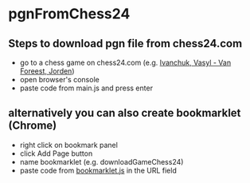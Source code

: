 # pgnFromChess24
## Steps to download pgn file from chess24.com
* go to a chess game on chess24.com (e.g. [Ivanchuk, Vasyl - Van Foreest, Jorden](https://chess24.com/en/watch/live-tournaments/fide-world-team-championship-2022-pool-a/5/3/1))
* open browser's console
* paste code from main.js and press enter

## alternatively you can also create bookmarklet (Chrome)
* right click on bookmark panel 
* click Add Page button
* name bookmarklet (e.g. downloadGameChess24)
* paste code from [bookmarklet.js](bookmarklet.js) in the URL field
